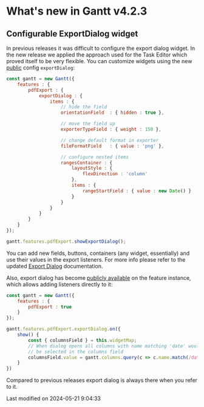 # What's new in Gantt v4.2.3

## Configurable ExportDialog widget

In previous releases it was difficult to configure the export dialog widget. In the new release we applied the approach
used for the Task Editor which proved itself to be very flexible. You can customize widgets using the new 
[public](#Gantt/feature/export/PdfExport#config-exportDialog) config `exportDialog`:

```javascript
const gantt = new Gantt({
    features : {
        pdfExport : {
            exportDialog : {
                items : {
                    // hide the field
                    orientationField  : { hidden : true },

                    // move the field up
                    exporterTypeField : { weight : 150 },

                    // change default format in exporter
                    fileFormatField   : { value : 'png' },

                    // configure nested items
                    rangesContainer : {
                        layoutStyle : {
                            flexDirection : 'column'
                        },
                        items : {
                            rangeStartField : { value : new Date() }
                        }
                    }
                }
            }
        }
    }
});

gantt.features.pdfExport.showExportDialog();
```

You can add new fields, buttons, containers (any widget, essentially) and use their values in the export listeners. For
more info please refer to the updated [Export Dialog](#Scheduler/view/export/SchedulerExportDialog) documentation.

Also, export dialog has become [publicly available](#Gantt/feature/export/PdfExport#property-exportDialog) on the feature
instance, which allows adding listeners directly to it:

```javascript
const gantt = new Gantt({
    features : {
        pdfExport : true
    }
});

gantt.features.pdfExport.exportDialog.on({
    show() {
        const { columnsField } = this.widgetMap;
        // When dialog opens all columns with name matching 'date' would
        // be selected in the columns field 
        columnsField.value = gantt.columns.query(c => c.name.match(/date/i));
    }
})
```

Compared to previous releases export dialog is always there when you refer to it.


<p class="last-modified">Last modified on 2024-05-21 9:04:33</p>